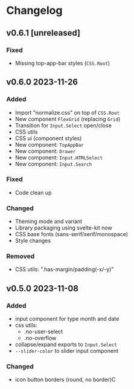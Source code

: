 # Changelog

## v0.6.1 [unreleased]

### Fixed

- Missing top-app-bar styles (`CSS.Root`)

## v0.6.0 2023-11-26

### Added

- Import "normalize.css" on top of `CSS.Root`
- New component `FlexGrid` (replacing `Grid`)
- Transition for `Input.Select` open/close
- CSS utils
- CSS ui (component styles)
- New component: `TopAppBar`
- New component: `Drawer`
- New component: `Input.HTMLSelect`
- New component: `Input.Search`

### Fixed

- Code clean up

### Changed

- Theming mode and variant
- Library packaging using svelte-kit now
- CSS base fonts (sans-serif/serif/monospace)
- Style changes

### Removed

- CSS utils: ".has-margin/padding(-x/-y)"


## v0.5.0 2023-11-08

### Added

- input component for type month and date
- css utils:
    - .no-user-select
    - .no-overflow
- collapse/expand exports to `Input.Select`
- `--slider-color` to slider input component

### Changed

- icon button borders (round, no border)C
